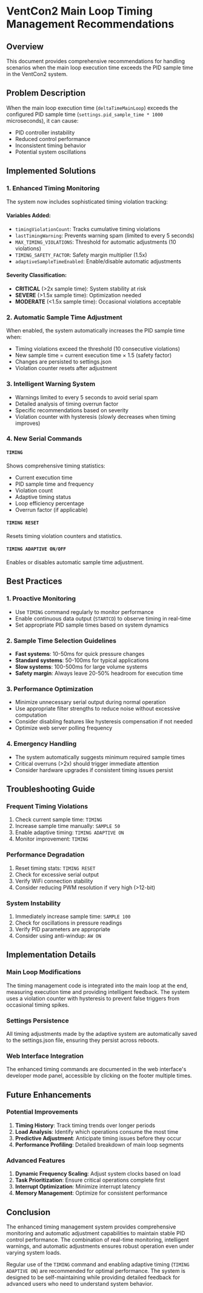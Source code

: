 # VentCon2 Main Loop Timing Management Recommendations

## Overview
This document provides comprehensive recommendations for handling scenarios when the main loop execution time exceeds the PID sample time in the VentCon2 system.

## Problem Description
When the main loop execution time (`deltaTimeMainLoop`) exceeds the configured PID sample time (`settings.pid_sample_time * 1000` microseconds), it can cause:
- PID controller instability
- Reduced control performance
- Inconsistent timing behavior
- Potential system oscillations

## Implemented Solutions

### 1. Enhanced Timing Monitoring
The system now includes sophisticated timing violation tracking:

#### Variables Added:
- `timingViolationCount`: Tracks cumulative timing violations
- `lastTimingWarning`: Prevents warning spam (limited to every 5 seconds)
- `MAX_TIMING_VIOLATIONS`: Threshold for automatic adjustments (10 violations)
- `TIMING_SAFETY_FACTOR`: Safety margin multiplier (1.5x)
- `adaptiveSampleTimeEnabled`: Enable/disable automatic adjustments

#### Severity Classification:
- **CRITICAL** (>2x sample time): System stability at risk
- **SEVERE** (>1.5x sample time): Optimization needed
- **MODERATE** (<1.5x sample time): Occasional violations acceptable

### 2. Automatic Sample Time Adjustment
When enabled, the system automatically increases the PID sample time when:
- Timing violations exceed the threshold (10 consecutive violations)
- New sample time = current execution time × 1.5 (safety factor)
- Changes are persisted to settings.json
- Violation counter resets after adjustment

### 3. Intelligent Warning System
- Warnings limited to every 5 seconds to avoid serial spam
- Detailed analysis of timing overrun factor
- Specific recommendations based on severity
- Violation counter with hysteresis (slowly decreases when timing improves)

### 4. New Serial Commands

#### `TIMING`
Shows comprehensive timing statistics:
- Current execution time
- PID sample time and frequency
- Violation count
- Adaptive timing status
- Loop efficiency percentage
- Overrun factor (if applicable)

#### `TIMING RESET`
Resets timing violation counters and statistics.

#### `TIMING ADAPTIVE ON/OFF`
Enables or disables automatic sample time adjustment.

## Best Practices

### 1. Proactive Monitoring
- Use `TIMING` command regularly to monitor performance
- Enable continuous data output (`STARTCD`) to observe timing in real-time
- Set appropriate PID sample times based on system dynamics

### 2. Sample Time Selection Guidelines
- **Fast systems**: 10-50ms for quick pressure changes
- **Standard systems**: 50-100ms for typical applications  
- **Slow systems**: 100-500ms for large volume systems
- **Safety margin**: Always leave 20-50% headroom for execution time

### 3. Performance Optimization
- Minimize unnecessary serial output during normal operation
- Use appropriate filter strengths to reduce noise without excessive computation
- Consider disabling features like hysteresis compensation if not needed
- Optimize web server polling frequency

### 4. Emergency Handling
- The system automatically suggests minimum required sample times
- Critical overruns (>2x) should trigger immediate attention
- Consider hardware upgrades if consistent timing issues persist

## Troubleshooting Guide

### Frequent Timing Violations
1. Check current sample time: `TIMING`
2. Increase sample time manually: `SAMPLE 50`
3. Enable adaptive timing: `TIMING ADAPTIVE ON`
4. Monitor improvement: `TIMING`

### Performance Degradation
1. Reset timing stats: `TIMING RESET`
2. Check for excessive serial output
3. Verify WiFi connection stability
4. Consider reducing PWM resolution if very high (>12-bit)

### System Instability
1. Immediately increase sample time: `SAMPLE 100`
2. Check for oscillations in pressure readings
3. Verify PID parameters are appropriate
4. Consider using anti-windup: `AW ON`

## Implementation Details

### Main Loop Modifications
The timing management code is integrated into the main loop at the end, measuring execution time and providing intelligent feedback. The system uses a violation counter with hysteresis to prevent false triggers from occasional timing spikes.

### Settings Persistence
All timing adjustments made by the adaptive system are automatically saved to the settings.json file, ensuring they persist across reboots.

### Web Interface Integration
The enhanced timing commands are documented in the web interface's developer mode panel, accessible by clicking on the footer multiple times.

## Future Enhancements

### Potential Improvements
1. **Timing History**: Track timing trends over longer periods
2. **Load Analysis**: Identify which operations consume the most time
3. **Predictive Adjustment**: Anticipate timing issues before they occur
4. **Performance Profiling**: Detailed breakdown of main loop segments

### Advanced Features
1. **Dynamic Frequency Scaling**: Adjust system clocks based on load
2. **Task Prioritization**: Ensure critical operations complete first
3. **Interrupt Optimization**: Minimize interrupt latency
4. **Memory Management**: Optimize for consistent performance

## Conclusion

The enhanced timing management system provides comprehensive monitoring and automatic adjustment capabilities to maintain stable PID control performance. The combination of real-time monitoring, intelligent warnings, and automatic adjustments ensures robust operation even under varying system loads.

Regular use of the `TIMING` command and enabling adaptive timing (`TIMING ADAPTIVE ON`) are recommended for optimal performance. The system is designed to be self-maintaining while providing detailed feedback for advanced users who need to understand system behavior.
